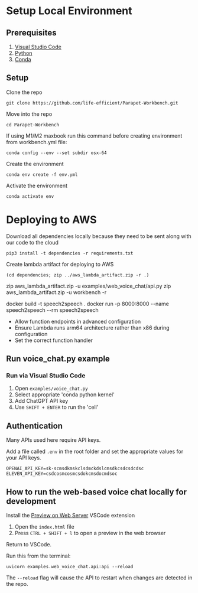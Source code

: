 # Setup Local Environment

## Prerequisites

1. [Visual Studio Code](https://code.visualstudio.com/download)
2. [Python](https://www.python.org/downloads/)
3. [Conda](https://docs.conda.io/en/latest/miniconda.html)

## Setup

Clone the repo

```
git clone https://github.com/life-efficient/Parapet-Workbench.git
```

Move into the repo

```
cd Parapet-Workbench
```

If using M1/M2 maxbook run this command before creating environment from workbench.yml file:

```
conda config --env --set subdir osx-64
```

Create the environment

```
conda env create -f env.yml
```

Activate the environment

```
conda activate env
```

# Deploying to AWS

Download all dependencies locally because they need to be sent along with our code to the cloud

```
pip3 install -t dependencies -r requirements.txt
```

Create lambda artifact for deploying to AWS

```
(cd dependencies; zip ../aws_lambda_artifact.zip -r .)
```

zip aws_lambda_artifact.zip -u examples/web_voice_chat/api.py
zip aws_lambda_artifact.zip -u workbench -r

docker build -t speech2speech .
docker run -p 8000:8000 --name speech2speech --rm speech2speech

- Allow function endpoints in advanced configuration
- Ensure Lambda runs arm64 architecture rather than x86 during configuration
- Set the correct function handler

## Run voice_chat.py example

### Run via Visual Studio Code

1. Open `examples/voice_chat.py`
2. Select appropriate 'conda python kernel'
3. Add ChatGPT API key
4. Use `SHIFT + ENTER` to run the 'cell'

## Authentication

Many APIs used here require API keys.

Add a file called `.env` in the root folder and set the appropriate values for your API keys.

```
OPENAI_API_KEY=sk-scmsdkmskclsdmckdslcmsdkcsdcsdcdsc
ELEVEN_API_KEY=csdcosmcosmcsdokcmsdocmdsoc
```

## How to run the web-based voice chat locally for development

Install the [Preview on Web Server](https://marketplace.visualstudio.com/items?itemName=yuichinukiyama.vscode-preview-server) VSCode extension

1. Open the `index.html` file
2. Press `CTRL + SHIFT + l` to open a preview in the web browser

Return to VSCode.

Run this from the terminal:

```
uvicorn examples.web_voice_chat.api:api --reload
```

The `--reload` flag will cause the API to restart when changes are detected in the repo.
